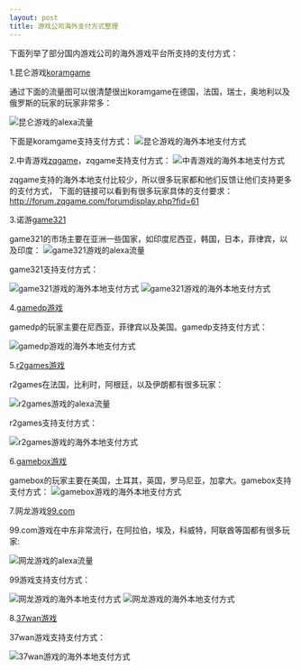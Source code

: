 ```yaml
---
layout: post
title: 游戏公司海外支付方式整理
---
```


下面列举了部分国内游戏公司的海外游戏平台所支持的支付方式：

1.昆仑游戏[koramgame](http://www.koramgame.com)

通过下面的流量图可以很清楚很出koramgame在德国，法国，瑞士，奥地利以及俄罗斯的玩家的玩家非常多：

![昆仑游戏的alexa流量](/images/alexa_koramgame.png)

下面是koramgame支持支付方式：
![昆仑游戏的海外本地支付方式](/images/koramgame.png)

2.中青游戏[zqgame](http://www.zqgame.com)，zqgame支持支付方式：
![中青游戏的海外本地支付方式](/images/zqgame.png)

zqgame支持的海外本地支付比较少，所以很多玩家都和他们反馈让他们支持更多的支付方式，
下面的链接可以看到有很多玩家具体的支付要求：
http://forum.zqgame.com/forumdisplay.php?fid=61

3.诺游[game321](http://www.game321.com)

game321的市场主要在亚洲一些国家，如印度尼西亚，韩国，日本，菲律宾，以及印度：
![game321游戏的alexa流量](/images/alexa_game321.png)

game321支持支付方式：

![game321游戏的海外本地支付方式](/images/game321.png)
![game321游戏的海外本地支付方式](/images/game321_2.png)

4.[gamedp游戏](http://www.gamedp.com)

gamedp的玩家主要在尼西亚，菲律宾以及美国。gamedp支持支付方式：

![gamedp游戏的海外本地支付方式](/images/gamedp.png)

5.[r2games游戏](http://www.r2games.com)

r2games在法国，比利时，阿根廷，以及伊朗都有很多玩家：

![r2games游戏的alexa流量](/images/alexa_r2games.png)

r2games支持支付方式：

![r2games游戏的海外本地支付方式](/images/r2game.png)

6.[gamebox游戏](http://www.gamebox.com)

gamebox的玩家主要在美国，土耳其，英国，罗马尼亚，加拿大。gamebox支持支付方式：
![gamebox游戏的海外本地支付方式](/images/gamebox.png)

7.网龙游戏[99.com](http://www.99.com)

99.com游戏在中东非常流行，在阿拉伯，埃及，科威特，阿联酋等国都有很多玩家:

![网龙游戏的alexa流量](/images/alexa_99.png)

99游戏支持支付方式：

![网龙游戏的海外本地支付方式](/images/99_1.png)
![网龙游戏的海外本地支付方式](/images/99_2.png)

8.[37wan游戏](http://en.37.com)

37wan游戏支持支付方式：

![37wan游戏的海外本地支付方式](/images/37wan.png)

